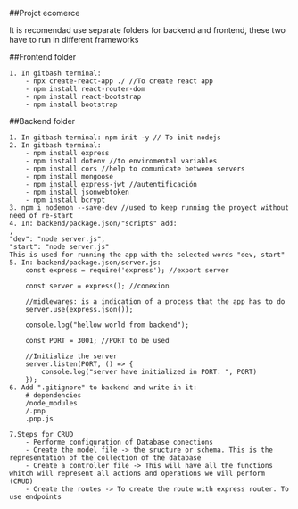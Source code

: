 ##Projct ecomerce

It is recomendad use separate folders for backend and frontend, these two have to run in different frameworks



##Frontend folder

    1. In gitbash terminal: 
        - npx create-react-app ./ //To create react app
        - npm install react-router-dom
        - npm install react-bootstrap
        - npm install bootstrap



##Backend folder

    1. In gitbash terminal: npm init -y // To init nodejs
    2. In gitbash terminal:
        - npm install express
        - npm install dotenv //to enviromental variables
        - npm install cors //help to comunicate between servers
        - npm install mongoose
        - npm install express-jwt //autentificación
        - npm install jsonwebtoken
        - npm install bcrypt
    3. npm i nodemon --save-dev //used to keep running the proyect without need of re-start
    4. In: backend/package.json/"scripts" add:
    ,
    "dev": "node server.js",
    "start": "node server.js" 
    This is used for running the app with the selected words "dev, start"
    5. In: backend/package.json/server.js:
        const express = require('express'); //export server

        const server = express(); //conexion

        //midlewares: is a indication of a process that the app has to do
        server.use(express.json()); 

        console.log("hellow world from backend");

        const PORT = 3001; //PORT to be used

        //Initialize the server 
        server.listen(PORT, () => { 
            console.log("server have initialized in PORT: ", PORT)
        });
    6. Add ".gitignore" to backend and write in it:
        # dependencies
        /node_modules
        /.pnp
        .pnp.js

    7.Steps for CRUD
        - Performe configuration of Database conections
        - Create the model file -> the sructure or schema. This is the representation of the collection of the database
        - Create a controller file -> This will have all the functions whitch will represent all actions and operations we will perform (CRUD)
        - Create the routes -> To create the route with express router. To use endpoints